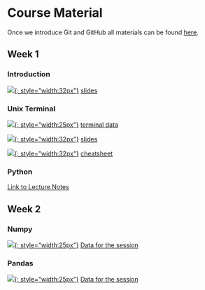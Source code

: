# Course Material

Once we introduce Git and GitHub all materials can be found [here][course-material].
## Week 1

### Introduction

[![][pdf-icon]{: style="width:32px"}][intro-slides] [slides][intro-slides]
### Unix Terminal

[![][zip-file-icon]{: style="width:25px"}][terminal-data] [terminal data][terminal-data]

[![][pdf-icon]{: style="width:32px"}][terminal-slides] [slides][terminal-slides]

[![][pdf-icon]{: style="width:32px"}][terminal-cheat] [cheatsheet][terminal-cheat]

### Python

[Link to Lecture Notes](https://pp4rs.github.io/pp4rs-python/intro.html)

## Week 2

### Numpy

[![][zip-file-icon]{: style="width:25px"}][numpy-data] [Data for the session][numpy-data]

### Pandas

[![][zip-file-icon]{: style="width:25px"}][pandas-data] [Data for the session][pandas-data]

[course-material]: https://github.com/pp4rs/2021-uzh-course-material

[intro-slides]: https://github.com/pp4rs/2021-uzh-course-material/raw/main/00-intro/intro.pdf
[terminal-data]: https://github.com/pp4rs/2021-uzh-course-material/raw/main/01-terminal/terminal-data.zip
[terminal-slides]: https://github.com/pp4rs/2021-uzh-course-material/raw/main/01-terminal/slides.pdf
[terminal-cheat]: https://github.com/pp4rs/2021-uzh-course-material/raw/main/01-terminal/cheat-sheet.pdf

[numpy-data]:  https://github.com/pp4rs/2021-uzh-course-material/raw/main/02-python-numpy/data.zip
[pandas-data]: https://github.com/pp4rs/2021-uzh-course-material/raw/main/03-python-pandas/data.zip

[pdf-icon]:      https://image.flaticon.com/icons/png/512/35/35653.png
[zip-file-icon]: https://cdn.onlinewebfonts.com/svg/img_261112.png
[ipynb-icon]:    https://cdn1.iconfinder.com/data/icons/file-format-set/64/2878-512.png
[data-icon]:     https://cdn3.iconfinder.com/data/icons/servers-database-11/24/database_download_data_storage-512.png

